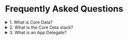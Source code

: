 # Frequently Asked Questions

<details>
<summary>1. What is Core Data?</summary>
Core Data is a framework in iOS/macOS that provides an object graph and persistence solution for storing and managing data.
</details>

<details>
<summary>2. What is the Core Data stack?</summary>
The Core Data stack consists of the Managed Object Model, Persistent Store Coordinator, and Managed Object Context.
</details>

<details>
<summary>3. What is an App Delegate?</summary>
The App Delegate is a class in iOS that responds to app-level events, like launching, entering the background, and receiving notifications.
</details>
